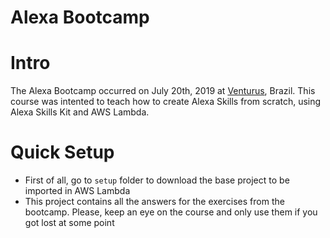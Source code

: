 # Alexa Bootcamp

# Intro

The Alexa Bootcamp occurred on July 20th, 2019 at [Venturus]("https://venturus.org.br/"), Brazil. This course was intented to teach how to create Alexa Skills from scratch, using Alexa Skills Kit and AWS Lambda.

# Quick Setup 

* First of all, go to `setup` folder to download the base project to be imported in AWS Lambda
* This project contains all the answers for the exercises from the bootcamp. Please, keep an eye on the course and only use them if you got lost at some point
